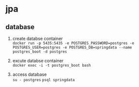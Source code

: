 # jpa

## database
1. create databse container   
```docker run -p 5435:5435 -e POSTGRES_PASSWORD=postgres -e POSTGRES_USER=postgres -e POSTGRES_DB=springdata --name postgres_boot -d postgres```

2. excute databse container   
```docker exec -i -t postgres_boot bash```

3. access database   
```su - postgres```
```psql springdata```
